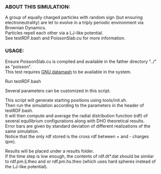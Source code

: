 ### ABOUT THIS SIMULATION:

A group of equally charged particles with random sign (but ensuring electroneutrality) are let to evolve in a triply periodic environment via Brownian Dynamics.  
Particles repell each other via a LJ-like potential.  
See testRDF.bash and PoissonSlab.cu for more information.  

### USAGE:

Ensure PoissonSlab.cu is compiled and available in the father directory "../" as "poisson".  
This test requires [GNU datamash](https://www.gnu.org/software/datamash/) to be available in the system.  

Run testRDF.bash  

Several parameters can be customized in this script.  

This script will generate starting positions using tools/init.sh.  
Then run the simulation according to the parameters in the header of testRDF.bash.  
It will then compute and average the radial distribution function (rdf) of several equilibrium configurations along with DHO theoretical results.  
Error bars are given by standard deviation of different realizations of the same simulation.   
Notice that the only rdf stored is the cross rdf between + and - charges (pm).   

Results will be placed under a results folder.  
If the time step is low enough, the contents of rdf.dt*.dat should be similar to rdf.pm.lj.theo and or rdf.pm.hs.theo (which uses hard spheres instead of the LJ-like potential).  

